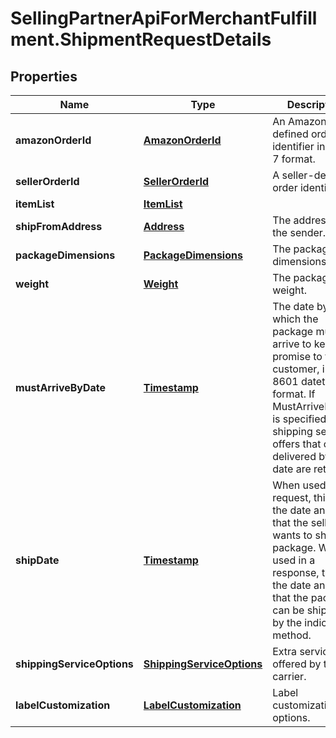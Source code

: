 # SellingPartnerApiForMerchantFulfillment.ShipmentRequestDetails

## Properties
Name | Type | Description | Notes
------------ | ------------- | ------------- | -------------
**amazonOrderId** | [**AmazonOrderId**](AmazonOrderId.md) | An Amazon-defined order identifier in 3-7-7 format. | 
**sellerOrderId** | [**SellerOrderId**](SellerOrderId.md) | A seller-defined order identifier. | [optional] 
**itemList** | [**ItemList**](ItemList.md) |  | 
**shipFromAddress** | [**Address**](Address.md) | The address of the sender. | 
**packageDimensions** | [**PackageDimensions**](PackageDimensions.md) | The package dimensions. | 
**weight** | [**Weight**](Weight.md) | The package weight. | 
**mustArriveByDate** | [**Timestamp**](Timestamp.md) | The date by which the package must arrive to keep the promise to the customer, in ISO 8601 datetime format. If MustArriveByDate is specified, only shipping service offers that can be delivered by that date are returned. | [optional] 
**shipDate** | [**Timestamp**](Timestamp.md) | When used in a request, this is the date and time that the seller wants to ship the package. When used in a response, this is the date and time that the package can be shipped by the indicated method. | [optional] 
**shippingServiceOptions** | [**ShippingServiceOptions**](ShippingServiceOptions.md) | Extra services offered by the carrier. | 
**labelCustomization** | [**LabelCustomization**](LabelCustomization.md) | Label customization options. | [optional] 


